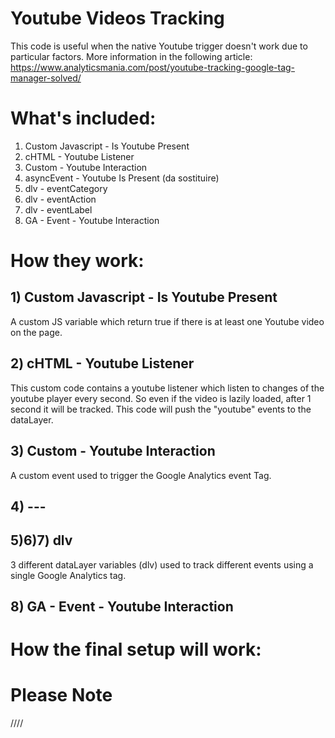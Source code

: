 # Youtube Videos Tracking

This code is useful when the native Youtube trigger doesn't work due to particular factors.
More information in the following article: https://www.analyticsmania.com/post/youtube-tracking-google-tag-manager-solved/


# What's included:

1) Custom Javascript - Is Youtube Present
2) cHTML - Youtube Listener
3) Custom - Youtube Interaction
4) asyncEvent - Youtube Is Present (da sostituire)
5) dlv - eventCategory
6) dlv - eventAction
7) dlv - eventLabel
8) GA - Event - Youtube Interaction

# How they work:

## 1) Custom Javascript - Is Youtube Present
A custom JS variable which return true  if there is at least one Youtube video on the page.

## 2) cHTML - Youtube Listener
This custom code contains a youtube listener which listen to changes of the youtube player every second. 
So even if the video is lazily loaded, after 1 second it will be tracked.
This code will push the "youtube" events to the dataLayer.

## 3) Custom - Youtube Interaction
A custom event used to trigger the Google Analytics event Tag.

## 4) ---

## 5)6)7) dlv
3 different dataLayer variables (dlv) used to track different events using a single Google Analytics tag.

## 8) GA - Event - Youtube Interaction



# How the final setup will work:




# Please Note
////
